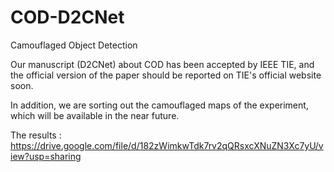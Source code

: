 # COD-D2CNet
Camouflaged Object Detection


Our manuscript (D2CNet) about COD has been accepted by IEEE TIE, and the official version of the paper should be reported on TIE's official website soon.

In addition, we are sorting out the camouflaged maps of the experiment, which will be available in the near future.

The results :  https://drive.google.com/file/d/182zWimkwTdk7rv2qQRsxcXNuZN3Xc7yU/view?usp=sharing

